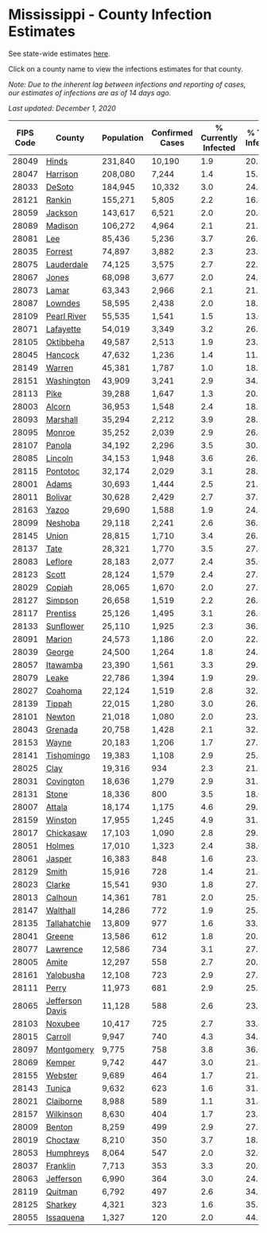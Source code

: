# Mississippi - County Infection Estimates

See state-wide estimates [here](/infections/us-ms).

Click on a county name to view the infections estimates for that county.

*Note: Due to the inherent lag between infections and reporting of cases, our estimates of infections are as of 14 days ago.*

*Last updated: December 1, 2020*

|   FIPS Code |                             County |   Population |   Confirmed Cases |   % Currently Infected |   % Total Infected |
|-------------|------------------------------------|--------------|-------------------|------------------------|--------------------|
|       28049 |                     [Hinds](hinds) |      231,840 |            10,190 |                    1.9 |               20.5 |
|       28047 |               [Harrison](harrison) |      208,080 |             7,244 |                    1.4 |               15.8 |
|       28033 |                   [DeSoto](desoto) |      184,945 |            10,332 |                    3.0 |               24.8 |
|       28121 |                   [Rankin](rankin) |      155,271 |             5,805 |                    2.2 |               16.4 |
|       28059 |                 [Jackson](jackson) |      143,617 |             6,521 |                    2.0 |               20.4 |
|       28089 |                 [Madison](madison) |      106,272 |             4,964 |                    2.1 |               21.5 |
|       28081 |                         [Lee](lee) |       85,436 |             5,236 |                    3.7 |               26.7 |
|       28035 |                 [Forrest](forrest) |       74,897 |             3,882 |                    2.3 |               23.9 |
|       28075 |           [Lauderdale](lauderdale) |       74,125 |             3,575 |                    2.7 |               22.1 |
|       28067 |                     [Jones](jones) |       68,098 |             3,677 |                    2.0 |               24.5 |
|       28073 |                     [Lamar](lamar) |       63,343 |             2,966 |                    2.1 |               21.2 |
|       28087 |                 [Lowndes](lowndes) |       58,595 |             2,438 |                    2.0 |               18.5 |
|       28109 |         [Pearl River](pearl-river) |       55,535 |             1,541 |                    1.5 |               13.0 |
|       28071 |             [Lafayette](lafayette) |       54,019 |             3,349 |                    3.2 |               26.9 |
|       28105 |             [Oktibbeha](oktibbeha) |       49,587 |             2,513 |                    1.9 |               23.1 |
|       28045 |                 [Hancock](hancock) |       47,632 |             1,236 |                    1.4 |               11.7 |
|       28149 |                   [Warren](warren) |       45,381 |             1,787 |                    1.0 |               18.7 |
|       28151 |           [Washington](washington) |       43,909 |             3,241 |                    2.9 |               34.2 |
|       28113 |                       [Pike](pike) |       39,288 |             1,647 |                    1.3 |               20.2 |
|       28003 |                   [Alcorn](alcorn) |       36,953 |             1,548 |                    2.4 |               18.1 |
|       28093 |               [Marshall](marshall) |       35,294 |             2,212 |                    3.9 |               28.1 |
|       28095 |                   [Monroe](monroe) |       35,252 |             2,039 |                    2.9 |               26.4 |
|       28107 |                   [Panola](panola) |       34,192 |             2,296 |                    3.5 |               30.1 |
|       28085 |                 [Lincoln](lincoln) |       34,153 |             1,948 |                    3.6 |               26.2 |
|       28115 |               [Pontotoc](pontotoc) |       32,174 |             2,029 |                    3.1 |               28.3 |
|       28001 |                     [Adams](adams) |       30,693 |             1,444 |                    2.5 |               21.7 |
|       28011 |                 [Bolivar](bolivar) |       30,628 |             2,429 |                    2.7 |               37.3 |
|       28163 |                     [Yazoo](yazoo) |       29,690 |             1,588 |                    1.9 |               24.8 |
|       28099 |                 [Neshoba](neshoba) |       29,118 |             2,241 |                    2.6 |               36.3 |
|       28145 |                     [Union](union) |       28,815 |             1,710 |                    3.4 |               26.5 |
|       28137 |                       [Tate](tate) |       28,321 |             1,770 |                    3.5 |               27.4 |
|       28083 |                 [Leflore](leflore) |       28,183 |             2,077 |                    2.4 |               35.0 |
|       28123 |                     [Scott](scott) |       28,124 |             1,579 |                    2.4 |               27.5 |
|       28029 |                   [Copiah](copiah) |       28,065 |             1,670 |                    2.0 |               27.9 |
|       28127 |                 [Simpson](simpson) |       26,658 |             1,519 |                    2.2 |               26.3 |
|       28117 |               [Prentiss](prentiss) |       25,126 |             1,495 |                    3.1 |               26.1 |
|       28133 |             [Sunflower](sunflower) |       25,110 |             1,925 |                    2.3 |               36.3 |
|       28091 |                   [Marion](marion) |       24,573 |             1,186 |                    2.0 |               22.5 |
|       28039 |                   [George](george) |       24,500 |             1,264 |                    1.8 |               24.1 |
|       28057 |               [Itawamba](itawamba) |       23,390 |             1,561 |                    3.3 |               29.3 |
|       28079 |                     [Leake](leake) |       22,786 |             1,394 |                    1.9 |               29.4 |
|       28027 |                 [Coahoma](coahoma) |       22,124 |             1,519 |                    2.8 |               32.3 |
|       28139 |                   [Tippah](tippah) |       22,015 |             1,280 |                    3.0 |               26.5 |
|       28101 |                   [Newton](newton) |       21,018 |             1,080 |                    2.0 |               23.9 |
|       28043 |                 [Grenada](grenada) |       20,758 |             1,428 |                    2.1 |               32.1 |
|       28153 |                     [Wayne](wayne) |       20,183 |             1,206 |                    1.7 |               27.1 |
|       28141 |           [Tishomingo](tishomingo) |       19,383 |             1,108 |                    2.9 |               25.6 |
|       28025 |                       [Clay](clay) |       19,316 |               934 |                    2.3 |               21.6 |
|       28031 |             [Covington](covington) |       18,636 |             1,279 |                    2.9 |               31.3 |
|       28131 |                     [Stone](stone) |       18,336 |               800 |                    3.5 |               18.6 |
|       28007 |                   [Attala](attala) |       18,174 |             1,175 |                    4.6 |               29.7 |
|       28159 |                 [Winston](winston) |       17,955 |             1,245 |                    4.9 |               31.7 |
|       28017 |             [Chickasaw](chickasaw) |       17,103 |             1,090 |                    2.8 |               29.7 |
|       28051 |                   [Holmes](holmes) |       17,010 |             1,323 |                    2.4 |               38.0 |
|       28061 |                   [Jasper](jasper) |       16,383 |               848 |                    1.6 |               23.9 |
|       28129 |                     [Smith](smith) |       15,916 |               728 |                    1.4 |               21.6 |
|       28023 |                   [Clarke](clarke) |       15,541 |               930 |                    1.8 |               27.3 |
|       28013 |                 [Calhoun](calhoun) |       14,361 |               781 |                    2.0 |               25.0 |
|       28147 |               [Walthall](walthall) |       14,286 |               772 |                    1.9 |               25.8 |
|       28135 |       [Tallahatchie](tallahatchie) |       13,809 |               977 |                    1.6 |               33.2 |
|       28041 |                   [Greene](greene) |       13,586 |               612 |                    1.8 |               20.1 |
|       28077 |               [Lawrence](lawrence) |       12,586 |               734 |                    3.1 |               27.1 |
|       28005 |                     [Amite](amite) |       12,297 |               558 |                    2.7 |               20.5 |
|       28161 |             [Yalobusha](yalobusha) |       12,108 |               723 |                    2.9 |               27.8 |
|       28111 |                     [Perry](perry) |       11,973 |               681 |                    2.9 |               25.5 |
|       28065 | [Jefferson Davis](jefferson-davis) |       11,128 |               588 |                    2.6 |               23.7 |
|       28103 |                 [Noxubee](noxubee) |       10,417 |               725 |                    2.7 |               33.4 |
|       28015 |                 [Carroll](carroll) |        9,947 |               740 |                    4.3 |               34.3 |
|       28097 |           [Montgomery](montgomery) |        9,775 |               758 |                    3.8 |               36.0 |
|       28069 |                   [Kemper](kemper) |        9,742 |               447 |                    3.0 |               21.4 |
|       28155 |                 [Webster](webster) |        9,689 |               464 |                    1.7 |               21.4 |
|       28143 |                   [Tunica](tunica) |        9,632 |               623 |                    1.6 |               31.1 |
|       28021 |             [Claiborne](claiborne) |        8,988 |               589 |                    1.1 |               31.4 |
|       28157 |             [Wilkinson](wilkinson) |        8,630 |               404 |                    1.7 |               23.4 |
|       28009 |                   [Benton](benton) |        8,259 |               499 |                    2.9 |               27.8 |
|       28019 |                 [Choctaw](choctaw) |        8,210 |               350 |                    3.7 |               18.2 |
|       28053 |             [Humphreys](humphreys) |        8,064 |               547 |                    2.0 |               32.0 |
|       28037 |               [Franklin](franklin) |        7,713 |               353 |                    3.3 |               20.6 |
|       28063 |             [Jefferson](jefferson) |        6,990 |               364 |                    3.0 |               24.1 |
|       28119 |                 [Quitman](quitman) |        6,792 |               497 |                    2.6 |               34.3 |
|       28125 |                 [Sharkey](sharkey) |        4,321 |               323 |                    1.6 |               35.7 |
|       28055 |             [Issaquena](issaquena) |        1,327 |               120 |                    2.0 |               44.2 |